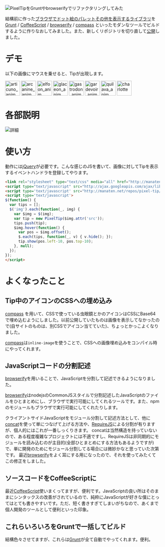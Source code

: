 ![PixelTipをGruntやbrowserifyでリファクタリングしてみた](http://manaten.net/wp-content/uploads/2014/03/pixel-tip.png)

結構前に作った[ブラウザでドット絵のパレットその他を表示するライブラリ](http://blog.manaten.net/entry/355)を[Grunt](http://gruntjs.com/) / [CoffeeScript](http://coffeescript.org/) / [browserify](http://browserify.org/) / [compass](http://compass-style.org/) といったモダンなツールでビルドするように作りなおしてみました。また、新しくリポジトリを切り直して[公開](https://github.com/manaten/pixel-tip)しました。

<!-- more -->

# デモ

以下の画像にマウスを乗せると、Tipが出現します。

<div>
<link rel="stylesheet" type="text/css" media="all" href="http://manaten.net/repos/pixel-tip/dst/pixel-tip.css" />
<script type="text/javascript" src="http://ajax.googleapis.com/ajax/libs/jquery/1.9.1/jquery.min.js"></script>
<script type='text/javascript' src="http://manaten.net/repos/pixel-tip/dst/pixel-tip.js"></script>
<script type='text/javascript'>
$(function() {
  var tips = [];
  $('#demo-icons img').each(function(_, img) {
    var $img = $(img);
    var tip = new PixelTip($img.attr('src'));
    tips.push(tip);
    $img.hover(function() {
      var pos = $img.offset();
      $.each(tips, function(_, v) { v.hide(); });
      tip.show(pos.left-10, pos.top-10);
    }, null);
  });
});
</script>
</div>

<div id="demo-icons">
<img src="http://manaten.net/wp-content/uploads/2013/04/articuno_anim_.gif" alt="articuno_anim_" width="48" height="48" class="alignnone size-full wp-image-230" />

<img src="http://manaten.net/wp-content/uploads/2013/04/arcanine_anim_.gif" alt="arcanine_anim_" width="48" height="48" class="alignnone size-full wp-image-231" />

<img src="http://manaten.net/wp-content/uploads/2013/04/elfoon_anim_.gif" alt="elfoon_anim_" width="48" height="48" class="alignnone size-full wp-image-293" />

<img src="http://manaten.net/wp-content/uploads/2013/04/glaceon_anim_.gif" alt="glaceon_anim_" width="48" height="48" class="alignnone size-full wp-image-294" />

<img src="http://manaten.net/wp-content/uploads/2013/04/gastrodon_anim_.gif" alt="gastrodon_anim_" width="48" height="48" class="alignnone size-full wp-image-295" />

<img src="http://manaten.net/wp-content/uploads/2013/04/gardevoir_anim_.gif" alt="gardevoir_anim_" width="48" height="48" class="alignnone size-full wp-image-296" />

<img src="http://manaten.net/wp-content/uploads/2013/04/quilava_anim_.gif" alt="quilava_anim_" width="48" height="48" class="alignnone size-full wp-image-299" />

<img src="http://manaten.net/wp-content/uploads/2013/04/charlotte.gif" alt="charlotte" width="48" height="48" class="alignnone size-full wp-image-292" />

</div>

# 各部説明

![詳細](http://manaten.net/wp-content/uploads/2014/03/pixel-tip_detail.png)

# 使い方
動作には[jQuery](http://jquery.com/)が必要です。こんな感じのJSを書いて、画像に対してTipを表示するイベントハンドラを登録してやります。

```html
<link rel="stylesheet" type="text/css" media="all" href="http://manaten.net/repos/pixel-tip/dst/pixel-tip.css" />
<script type="text/javascript" src="http://ajax.googleapis.com/ajax/libs/jquery/1.9.1/jquery.min.js"></script>
<script type='text/javascript' src="http://manaten.net/repos/pixel-tip/dst/pixel-tip.js"></script>
<script type='text/javascript'>
$(function() {
  var tips = [];
  $('img').each(function(_, img) {
    var $img = $(img);
    var tip = new PixelTip($img.attr('src'));
    tips.push(tip);
    $img.hover(function() {
      var pos = $img.offset();
      $.each(tips, function(_, v) { v.hide(); });
      tip.show(pos.left-10, pos.top-10);
    }, null);
  });
});
</script>
```

# よくなったこと

## Tip中のアイコンのCSSへの埋め込み
[compass](http://compass-style.org/) を用いて、CSSで使っている虫眼鏡とかのアイコンはCSSにBase64で埋め込むようにしました。以前公開していたものは画像を表示してなかったので(自サイトのものは、別CSSでアイコン当てていた)、ちょっとかっこよくなりました。

[compass](http://compass-style.org)は```inline-image```を使うことで、CSSへの画像埋め込みをコンパイル時にやってくれます。

## JavaScriptコードの分割記述
[browserify](http://browserify.org/)を用いることで、JavaScriptを分割して記述できるようになりました。

[browserify](http://browserify.org/)はnodejsのCommonJSスタイルで分割記述したJavaScriptのファイルをひとまとめにし、ブラウザで実行可能にしてくれるツールです。また、npmのモジュールもブラウザで実行可能にしてくれたりします。

クライアントサイドJavaScriptをモジュール分割して記述方法として、他に[concat](https://github.com/gruntjs/grunt-contrib-concat)を使って単につなげて上げる方法や、[RequireJS](requirejs.org)による分割が有りますが、個人的にはこれが一番しっくりきます。
concatは当然構造を持っていないので、ある程度複雑なプロジェクトには不適ですし、RequireJSは非同期的にモジュールを読み込むのが主目的(全部ひとまとめにする方法もあるようですが)で、単に開発のためにモジュール分割してる場合には微妙かなと思っていた次第です。
最近[browserify](http://browserify.org/)をよく耳にする用になったので、それを使ってみたくてこの修正をしました。

## ソースコードをCoffeeScriptに
最近[CoffeeScript](http://coffeescript.org/)使いまくってますが、便利です。JavaScriptの良い所はそのままにシンタックスの改善がされているので、純粋にJavaScriptが好きな僕にとってはとても書きやすいです。ただ、短く書きすぎてしまいがちなので、あくまで個人開発のツールとして便利といった印象。

## これらいろいろをGruntで一括してビルド
結構色々させてますが、これらは[Grunt](http://gruntjs.com/)が全て自動でやってくれます。便利。
